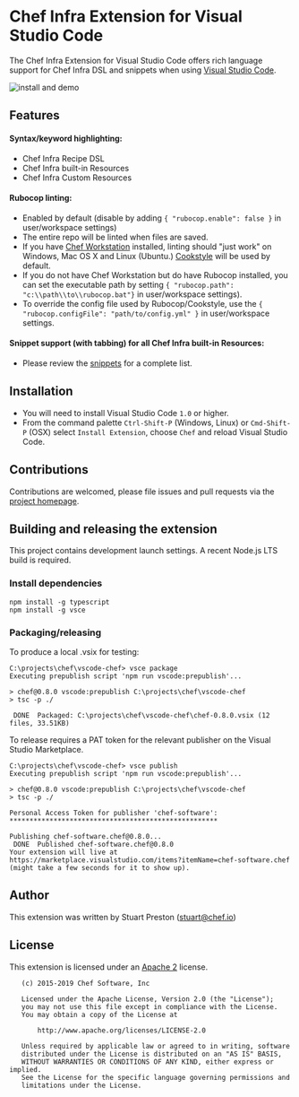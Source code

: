 # Chef Infra Extension for Visual Studio Code

The Chef Infra Extension for Visual Studio Code offers rich language support for Chef Infra DSL and snippets when using [Visual Studio Code](http://code.visualstudio.com).

![install and demo](https://github.com/chef/vscode-chef/raw/master/images/vscode-chef-install.gif)

## Features

#### Syntax/keyword highlighting:

 * Chef Infra Recipe DSL
 * Chef Infra built-in Resources
 * Chef Infra Custom Resources

#### Rubocop linting:

 * Enabled by default (disable by adding ```{ "rubocop.enable": false }``` in user/workspace settings)
 * The entire repo will be linted when files are saved.
 * If you have [Chef Workstation](https://downloads.chef.io/chef-workstation) installed, linting should "just work" on Windows, Mac OS X and Linux (Ubuntu.) [Cookstyle](https://github.com/chef/cookstyle) will be used by default.
 * If you do not have Chef Workstation but do have Rubocop installed, you can set the executable path by setting ```{ "rubocop.path": "c:\\path\\to\\rubocop.bat"}``` in user/workspace settings).
 * To override the config file used by Rubocop/Cookstyle, use the ```{ "rubocop.configFile": "path/to/config.yml" }``` in user/workspace settings.

#### Snippet support (with tabbing) for all Chef Infra built-in Resources:

 * Please review the [snippets](snippets/chef.json) for a complete list.

## Installation

 * You will need to install Visual Studio Code `1.0` or higher.
 * From the command palette ```Ctrl-Shift-P``` (Windows, Linux) or ```Cmd-Shift-P``` (OSX) select `Install Extension`, choose `Chef` and reload Visual Studio Code.

## Contributions

Contributions are welcomed, please file issues and pull requests via the [project homepage](https://github.com/chef/vscode-chef).

## Building and releasing the extension

This project contains development launch settings. A recent Node.js LTS build is required.

### Install dependencies

```
npm install -g typescript
npm install -g vsce
```

### Packaging/releasing

To produce a local .vsix for testing:
```
C:\projects\chef\vscode-chef> vsce package                                                                              Executing prepublish script 'npm run vscode:prepublish'...

> chef@0.8.0 vscode:prepublish C:\projects\chef\vscode-chef
> tsc -p ./

 DONE  Packaged: C:\projects\chef\vscode-chef\chef-0.8.0.vsix (12 files, 33.51KB)
```

To release requires a PAT token for the relevant publisher on the Visual Studio Marketplace.

```
C:\projects\chef\vscode-chef> vsce publish                                                                              Executing prepublish script 'npm run vscode:prepublish'...

> chef@0.8.0 vscode:prepublish C:\projects\chef\vscode-chef
> tsc -p ./

Personal Access Token for publisher 'chef-software': ****************************************************

Publishing chef-software.chef@0.8.0...
 DONE  Published chef-software.chef@0.8.0
Your extension will live at https://marketplace.visualstudio.com/items?itemName=chef-software.chef (might take a few seconds for it to show up).
```

## Author

This extension was written by Stuart Preston ([stuart@chef.io](stuart@chef.io))

## License

This extension is licensed under an [Apache 2](LICENSE) license.

```
   (c) 2015-2019 Chef Software, Inc

   Licensed under the Apache License, Version 2.0 (the "License");
   you may not use this file except in compliance with the License.
   You may obtain a copy of the License at

       http://www.apache.org/licenses/LICENSE-2.0

   Unless required by applicable law or agreed to in writing, software
   distributed under the License is distributed on an "AS IS" BASIS,
   WITHOUT WARRANTIES OR CONDITIONS OF ANY KIND, either express or implied.
   See the License for the specific language governing permissions and
   limitations under the License.
```

